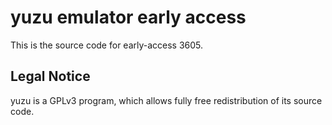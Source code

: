 yuzu emulator early access
=============

This is the source code for early-access 3605.

## Legal Notice

yuzu is a GPLv3 program, which allows fully free redistribution of its source code.